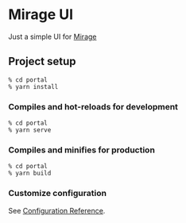 # Mirage UI
Just a simple UI for [Mirage](https://github.com/alimy/mirage)

## Project setup
```
% cd portal
% yarn install
```

### Compiles and hot-reloads for development
```
% cd portal
% yarn serve
```

### Compiles and minifies for production
```
% cd portal
% yarn build
```

### Customize configuration
See [Configuration Reference](https://cli.vuejs.org/config/).
